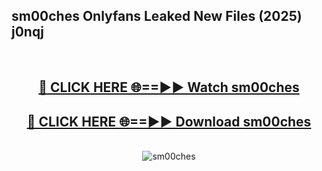 <h2>sm00ches Onlyfans Leaked New Files (2025) j0nqj</h2>
<br>
<div align="center">
<h2><a href="https://mediafiles.top/sm00ches&ref=git" rel="nofollow">🔴 CLICK HERE 🌐==►► Watch sm00ches</a></h2>
<h2><a href="https://mediafiles.top/sm00ches&ref=git" rel="nofollow">🔴 CLICK HERE 🌐==►► Download sm00ches</a></h2>
<br>
<a href="https://mediafiles.top/sm00ches&ref=git" rel="nofollow" data-target="animated-image.originalLink"><img src="https://i.ibb.co.com/xMMVF88/686577567.gif" alt="sm00ches" style="max-width: 100%; display: inline-block;" data-target="animated-image.originalImage"></a>
</div>
<br>
<br>